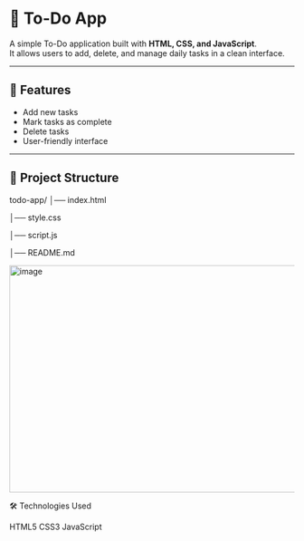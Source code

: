 # 📝 To-Do App

A simple To-Do application built with **HTML, CSS, and JavaScript**.  
It allows users to add, delete, and manage daily tasks in a clean interface.

---

## 🚀 Features
- Add new tasks  
- Mark tasks as complete  
- Delete tasks  
- User-friendly interface  

---

## 📂 Project Structure
todo-app/
│── index.html

│── style.css

│── script.js

│── README.md

<img width="568" height="401" alt="image" src="https://github.com/user-attachments/assets/266cbf84-59b1-47af-81df-54501ffc7aaa" />

🛠️ Technologies Used

HTML5
CSS3
JavaScript
